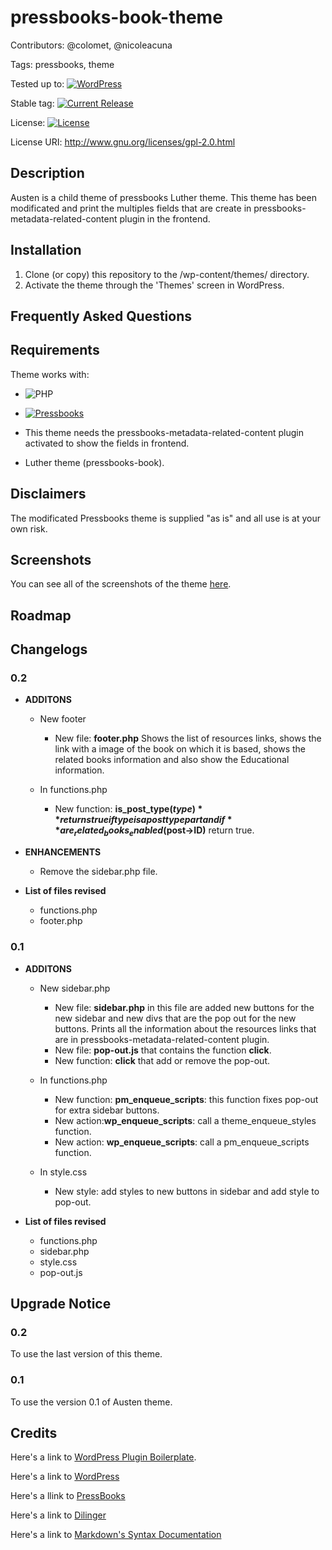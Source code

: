 # pressbooks-book-theme

Contributors: @colomet,  @nicoleacuna

Tags: pressbooks, theme

Tested up to: [![WordPress](https://img.shields.io/wordpress/v/akismet.svg)](https://wordpress.org/download/)


Stable tag: [![Current Release](https://img.shields.io/github/release/Books4Languages/pressbooks-books4languages.svg)](https://github.com/Books4Languages/pressbooks-books4languages/releases/latest/)

License:  [![License](https://img.shields.io/badge/license-GPL--2.0%2B-red.svg)](https://github.com/Books4Languages/pressbooks-books4languages/blob/master/license.txt)

License URI: http://www.gnu.org/licenses/gpl-2.0.html

## Description  

Austen is a child theme of pressbooks Luther theme. This theme has been modificated and print the multiples fields that are create in pressbooks-metadata-related-content plugin in the frontend. 

## Installation 
1. Clone (or copy) this repository to the /wp-content/themes/ directory.
2. Activate the theme through the 'Themes' screen in WordPress.

## Frequently Asked Questions 


## Requirements 
Theme works with:

- ![PHP](https://img.shields.io/badge/PHP-5.6.X-blue.svg)

- [![Pressbooks](https://img.shields.io/badge/Pressbooks-V%203.9.9-red.svg)](https://github.com/pressbooks/pressbooks/releases/tag/3.9.9)

- This theme needs the pressbooks-metadata-related-content plugin activated to show the fields in frontend.

- Luther theme (pressbooks-book).

## Disclaimers 
The modificated Pressbooks theme is supplied "as is" and all use is at your own risk.

## Screenshots 
You can see all of the screenshots of the theme [here](https://github.com/Books4Languages/pressbooks-books4languages-child/blob/master/books4languages/screenshots/screenshots.md).
## Roadmap


## Changelogs 
### 0.2
* **ADDITONS**
	* New footer

		* New file: **footer.php** Shows the list of resources links,  shows the link with a image of the book on which it is based, shows the related books information and also show the Educational information.

	* In functions.php

		* New function: **is_post_type($type)** returns true if type is a post type part and if  **are_related_books_enabled($post->ID)** return true. 


* **ENHANCEMENTS**
	* Remove the sidebar.php file.

* **List of files revised**

	* functions.php
	* footer.php


### 0.1
* **ADDITONS**
	* New sidebar.php
 	
 		* New file: **sidebar.php** in this file are added new buttons for the new sidebar and new divs that are the pop out for the new buttons. Prints all the information about the resources links that are in pressbooks-metadata-related-content plugin.
 		* New file: **pop-out.js**  that contains the function **click**.
 		* New function: **click** that add or remove the pop-out.  

	* In functions.php
	
 		* New function: **pm_enqueue_scripts**: this function fixes pop-out for  extra sidebar buttons.
 		* New action:**wp_enqueue_scripts**: call a theme_enqueue_styles function.
 		* New action: **wp_enqueue_scripts**: call a pm_enqueue_scripts function.
 	
 	* In style.css
 		* New style: add styles to new buttons in sidebar and add style to pop-out.

		

* **List of files revised**

	* functions.php
	* sidebar.php
	* style.css
	* pop-out.js


## Upgrade Notice 

### 0.2
To use the last version of this theme.

### 0.1
To use the version 0.1 of  Austen theme.

## Credits 
Here's a link to [WordPress Plugin Boilerplate](http://wppb.io/).

Here's a link to [WordPress](https://wordpress.org/)

Here's a llink to [PressBooks](https://pressbooks.org/get-involved/)

Here's a link to [Dilinger](http://dillinger.io/)

Here's a link to [Markdown's Syntax Documentation](https://daringfireball.net/projects/markdown/syntax)



